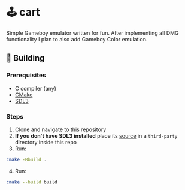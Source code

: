 # 🕹️ cart
Simple Gameboy emulator written for fun. After implementing all DMG functionality I plan to also add Gameboy Color emulation.

## 🔧 Building
### Prerequisites
- C compiler (any)
- [CMake](https://cmake.org/)
- [SDL3](https://github.com/libsdl-org/SDL)

### Steps
1. Clone and navigate to this repository
2. **If you don't have SDL3 installed** place its [source](https://github.com/libsdl-org/SDL) in a `third-party` directory inside this repo
3. Run:
```bash
cmake -Bbuild .
```
4. Run:
```bash
cmake --build build
```
